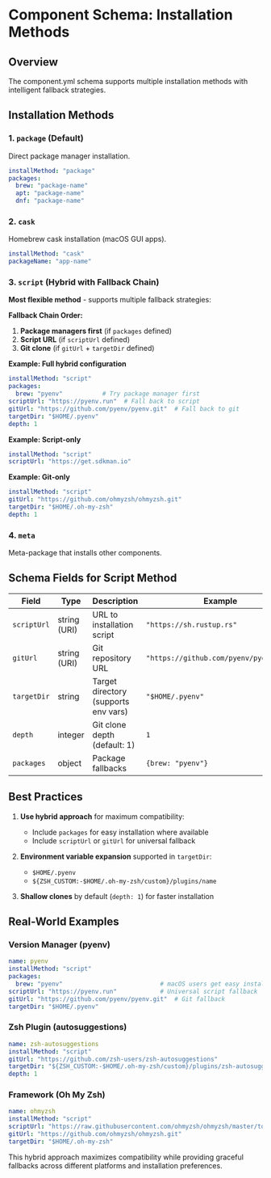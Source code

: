 # Component Schema: Installation Methods

## Overview

The component.yml schema supports multiple installation methods with intelligent fallback strategies.

## Installation Methods

### 1. `package` (Default)
Direct package manager installation.
```yaml
installMethod: "package"
packages:
  brew: "package-name"
  apt: "package-name"
  dnf: "package-name"
```

### 2. `cask`
Homebrew cask installation (macOS GUI apps).
```yaml
installMethod: "cask"
packageName: "app-name"
```

### 3. `script` (Hybrid with Fallback Chain)
**Most flexible method** - supports multiple fallback strategies:

**Fallback Chain Order:**
1. **Package managers first** (if `packages` defined)
2. **Script URL** (if `scriptUrl` defined)
3. **Git clone** (if `gitUrl` + `targetDir` defined)

**Example: Full hybrid configuration**
```yaml
installMethod: "script"
packages:
  brew: "pyenv"           # Try package manager first
scriptUrl: "https://pyenv.run"  # Fall back to script
gitUrl: "https://github.com/pyenv/pyenv.git"  # Fall back to git
targetDir: "$HOME/.pyenv"
depth: 1
```

**Example: Script-only**
```yaml
installMethod: "script"
scriptUrl: "https://get.sdkman.io"
```

**Example: Git-only**
```yaml
installMethod: "script"
gitUrl: "https://github.com/ohmyzsh/ohmyzsh.git"
targetDir: "$HOME/.oh-my-zsh"
depth: 1
```

### 4. `meta`
Meta-package that installs other components.

## Schema Fields for Script Method

| Field | Type | Description | Example |
|-------|------|-------------|---------|
| `scriptUrl` | string (URI) | URL to installation script | `"https://sh.rustup.rs"` |
| `gitUrl` | string (URI) | Git repository URL | `"https://github.com/pyenv/pyenv.git"` |
| `targetDir` | string | Target directory (supports env vars) | `"$HOME/.pyenv"` |
| `depth` | integer | Git clone depth (default: 1) | `1` |
| `packages` | object | Package fallbacks | `{brew: "pyenv"}` |

## Best Practices

1. **Use hybrid approach** for maximum compatibility:
   - Include `packages` for easy installation where available
   - Include `scriptUrl` or `gitUrl` for universal fallback

2. **Environment variable expansion** supported in `targetDir`:
   - `$HOME/.pyenv`
   - `${ZSH_CUSTOM:-$HOME/.oh-my-zsh/custom}/plugins/name`

3. **Shallow clones** by default (`depth: 1`) for faster installation

## Real-World Examples

### Version Manager (pyenv)
```yaml
name: pyenv
installMethod: "script"
packages:
  brew: "pyenv"                           # macOS users get easy install
scriptUrl: "https://pyenv.run"            # Universal script fallback
gitUrl: "https://github.com/pyenv/pyenv.git"  # Git fallback
targetDir: "$HOME/.pyenv"
```

### Zsh Plugin (autosuggestions)
```yaml
name: zsh-autosuggestions
installMethod: "script"
gitUrl: "https://github.com/zsh-users/zsh-autosuggestions"
targetDir: "${ZSH_CUSTOM:-$HOME/.oh-my-zsh/custom}/plugins/zsh-autosuggestions"
depth: 1
```

### Framework (Oh My Zsh)
```yaml
name: ohmyzsh
installMethod: "script"
scriptUrl: "https://raw.githubusercontent.com/ohmyzsh/ohmyzsh/master/tools/install.sh"
gitUrl: "https://github.com/ohmyzsh/ohmyzsh.git"
targetDir: "$HOME/.oh-my-zsh"
```

This hybrid approach maximizes compatibility while providing graceful fallbacks across different platforms and installation preferences.
